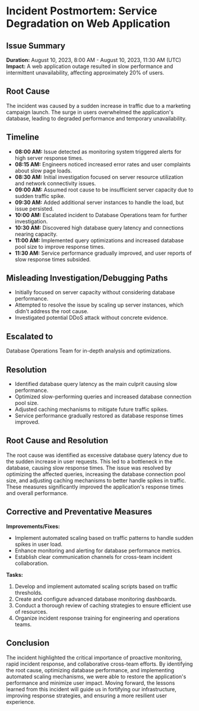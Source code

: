 # Incident Postmortem: Service Degradation on Web Application

## Issue Summary
**Duration:** August 10, 2023, 8:00 AM - August 10, 2023, 11:30 AM (UTC)  
**Impact:** A web application outage resulted in slow performance and intermittent unavailability, affecting approximately 20% of users.

## Root Cause
The incident was caused by a sudden increase in traffic due to a marketing campaign launch. The surge in users overwhelmed the application's database, leading to degraded performance and temporary unavailability.

## Timeline
- **08:00 AM:** Issue detected as monitoring system triggered alerts for high server response times.
- **08:15 AM:** Engineers noticed increased error rates and user complaints about slow page loads.
- **08:30 AM:** Initial investigation focused on server resource utilization and network connectivity issues.
- **09:00 AM:** Assumed root cause to be insufficient server capacity due to sudden traffic spike.
- **09:30 AM:** Added additional server instances to handle the load, but issue persisted.
- **10:00 AM:** Escalated incident to Database Operations team for further investigation.
- **10:30 AM:** Discovered high database query latency and connections nearing capacity.
- **11:00 AM:** Implemented query optimizations and increased database pool size to improve response times.
- **11:30 AM:** Service performance gradually improved, and user reports of slow response times subsided.

## Misleading Investigation/Debugging Paths
- Initially focused on server capacity without considering database performance.
- Attempted to resolve the issue by scaling up server instances, which didn't address the root cause.
- Investigated potential DDoS attack without concrete evidence.

## Escalated to
Database Operations Team for in-depth analysis and optimizations.

## Resolution
- Identified database query latency as the main culprit causing slow performance.
- Optimized slow-performing queries and increased database connection pool size.
- Adjusted caching mechanisms to mitigate future traffic spikes.
- Service performance gradually restored as database response times improved.

## Root Cause and Resolution
The root cause was identified as excessive database query latency due to the sudden increase in user requests. This led to a bottleneck in the database, causing slow response times. The issue was resolved by optimizing the affected queries, increasing the database connection pool size, and adjusting caching mechanisms to better handle spikes in traffic. These measures significantly improved the application's response times and overall performance.

## Corrective and Preventative Measures
**Improvements/Fixes:**
- Implement automated scaling based on traffic patterns to handle sudden spikes in user load.
- Enhance monitoring and alerting for database performance metrics.
- Establish clear communication channels for cross-team incident collaboration.

**Tasks:**
1. Develop and implement automated scaling scripts based on traffic thresholds.
2. Create and configure advanced database monitoring dashboards.
3. Conduct a thorough review of caching strategies to ensure efficient use of resources.
4. Organize incident response training for engineering and operations teams.

## Conclusion
The incident highlighted the critical importance of proactive monitoring, rapid incident response, and collaborative cross-team efforts. By identifying the root cause, optimizing database performance, and implementing automated scaling mechanisms, we were able to restore the application's performance and minimize user impact. Moving forward, the lessons learned from this incident will guide us in fortifying our infrastructure, improving response strategies, and ensuring a more resilient user experience.
